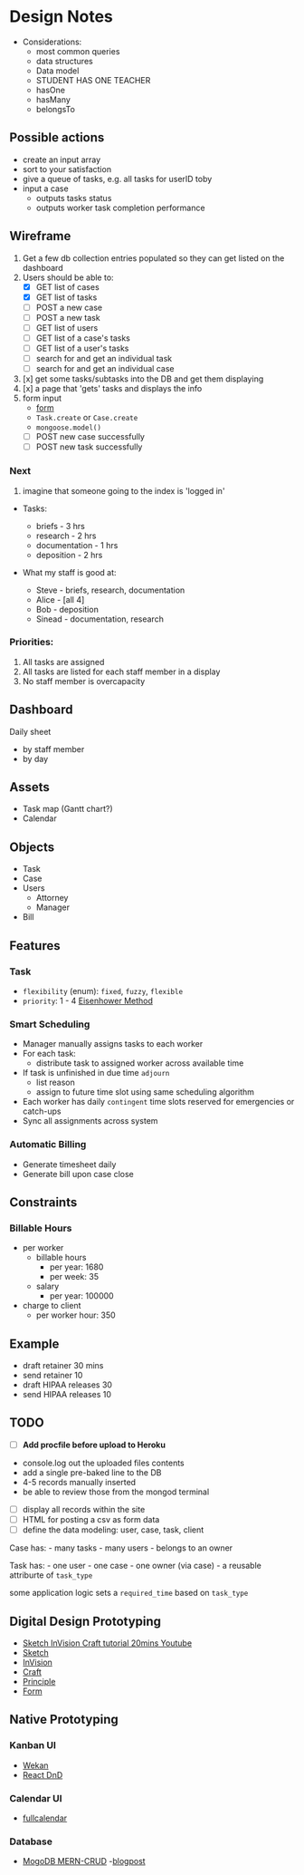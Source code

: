 # Design Notes

- Considerations:
	- most common queries
	- data structures
	- Data model
	- STUDENT HAS ONE TEACHER
	- hasOne
	- hasMany
	- belongsTo

## Possible actions
- create an input array
- sort to your satisfaction
- give a queue of tasks, e.g. all tasks for userID toby
- input a case
	- outputs tasks status
	- outputs worker task completion performance

## Wireframe
1. Get a few db collection entries populated so they can get listed on the dashboard
2. Users should be able to:
	- [x] GET list of cases
	- [x] GET list of tasks
	- [ ] POST a new case
	- [ ] POST a new task
	- [ ] GET list of users
	- [ ] GET list of a case's tasks
	- [ ] GET list of a user's tasks
	- [ ] search for and get an individual task
	- [ ] search for and get an individual case
4. [x] get some tasks/subtasks into the DB and get them displaying
5. [x] a page that 'gets' tasks and displays the info
6. form input
	- [form](https://www.w3schools.com/html/html_forms.asp)
	- `Task.create` or `Case.create`
	- `mongoose.model()`
	- [ ] POST new case successfully
	- [ ] POST new task successfully

### Next
1. imagine that someone going to the index is 'logged in'
- Tasks:
	- briefs - 3 hrs
	- research - 2 hrs
	- documentation - 1 hrs
	- deposition - 2 hrs

- What my staff is good at:
	- Steve - briefs, research, documentation
	- Alice - [all 4]
	- Bob - deposition
	- Sinead - documentation, research

### Priorities: 
1. All tasks are assigned
2. All tasks are listed for each staff member in a display
3. No staff member is overcapacity

## Dashboard
Daily sheet
- by staff member
- by day

## Assets
- Task map (Gantt chart?)
- Calendar

## Objects
- Task
- Case
- Users
	- Attorney
	- Manager
- Bill

## Features
### Task
- `flexibility` (enum): `fixed`, `fuzzy`, `flexible`
- `priority`: 1 - 4 [Eisenhower Method](https://en.wikipedia.org/wiki/Time_management#/media/File:MerrillCoveyMatrix.png)

### Smart Scheduling
- Manager manually assigns tasks to each worker
- For each task:
	- distribute task to assigned worker across available time
- If task is unfinished in due time `adjourn`
	- list reason
	- assign to future time slot using same scheduling algorithm
- Each worker has daily `contingent` time slots reserved for emergencies or catch-ups
- Sync all assignments across system

### Automatic Billing
- Generate timesheet daily
- Generate bill upon case close

## Constraints
### Billable Hours
- per worker 
	- billable hours
		- per year: 1680
		- per week: 35
	- salary
		- per year: 100000
- charge to client
	- per worker hour: 350

## Example
- draft retainer 30 mins
- send retainer 10
- draft HIPAA releases 30
- send HIPAA releases 10


## TODO
- [ ] **Add procfile before upload to Heroku**
- console.log out the uploaded files contents
- add a single pre-baked line to the DB
- 4-5 records manually inserted
- be able to review those from the mongod terminal
- [ ] display all records within the site
- [ ] HTML for posting a csv as form data
- [ ] define the data modeling:
user, case, task, client

Case has:
	- many tasks
	- many users
	- belongs to an owner

Task has:
	- one user
	- one case
	- one owner (via case)
	- a reusable attriburte of `task_type`

some application logic sets a `required_time` based on `task_type`

## Digital Design Prototyping
- [Sketch InVision Craft tutorial 20mins Youtube](https://www.youtube.com/watch?v=5lg-PbDZEn8)
- [Sketch](https://www.sketchapp.com/)
- [InVision](https://www.invisionapp.com/sketch-prototyping)
- [Craft](https://www.invisionapp.com/craft)
- [Principle](http://principleformac.com/)
- [Form](http://www.relativewave.com/form/)

## Native Prototyping
### Kanban UI
- [Wekan](https://github.com/wekan/wekan)
- [React DnD](https://github.com/react-dnd/react-dnd)
### Calendar UI
- [fullcalendar](https://github.com/fullcalendar/fullcalendar)
### Database
- [MogoDB MERN-CRUD](https://github.com/jaydestro/mern-crud)
	-[blogpost](https://www.mongodb.com/blog/post/building-a-nodejs-app-with-mongodb-atlas-and-aws-elastic-container-service-part-1)